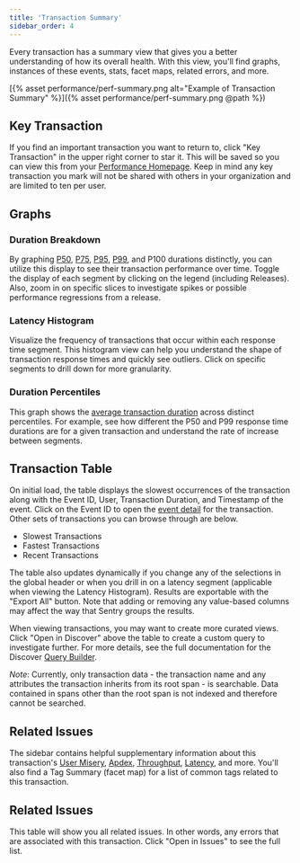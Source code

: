 ```yaml
---
title: 'Transaction Summary'
sidebar_order: 4
---
```


Every transaction has a summary view that gives you a better understanding of how its overall health. With this view, you'll find graphs, instances of these events, stats, facet maps, related errors, and more. 

[{% asset performance/perf-summary.png alt="Example of Transaction Summary" %}]({% asset performance/perf-summary.png @path %})

## Key Transaction

If you find an important transaction you want to return to, click "Key Transaction" in the upper right corner to star it. This will be saved so you can view this from your [Performance Homepage](/performance-monitoring/performance/index). Keep in mind any key transaction you mark will not be shared with others in your organization and are limited to ten per user. 

## Graphs

### Duration Breakdown 
By graphing [P50](/performance-monitoring/performance/metrics/#p50-threshold), [P75](/performance-monitoring/performance/metrics/#p75-threshold), [P95](/performance-monitoring/performance/metrics/#p95-threshold), [P99](/performance-monitoring/performance/metrics/#p99-threshold), and P100 durations distinctly, you can utilize this display to see their transaction performance over time. Toggle the display of each segment by clicking on the legend (including Releases). Also, zoom in on specific slices to investigate spikes or possible performance regressions from a release.

### Latency Histogram

Visualize the frequency of transactions that occur within each response time segment. This histogram view can help you understand the shape of transaction response times and quickly see outliers. Click on specific segments to drill down for more granularity.

### Duration Percentiles

This graph shows the [average transaction duration](/performance-monitoring/performance/metrics/#average-transaction-duration) across distinct percentiles. For example, see how different the P50 and P99 response time durations are for a given transaction and understand the rate of increase between segments.

## Transaction Table

On initial load, the table displays the slowest occurrences of the transaction along with the Event ID, User, Transaction Duration, and Timestamp of the event. Click on the Event ID to open the [event detail](/performance-monitoring/performance/event-detail/) for the transaction. Other sets of transactions you can browse through are below.

- Slowest Transactions
- Fastest Transactions
- Recent Transactions

The table also updates dynamically if you change any of the selections in the global header or when you drill in on a latency segment (applicable when viewing the Latency Histogram). Results are exportable with the "Export All" button. Note that adding or removing any value-based columns may affect the way that Sentry groups the results.

When viewing transactions, you may want to create more curated views. Click "Open in Discover" above the table to create a custom query to investigate further. For more details, see the full documentation for the Discover [Query Builder](/performance-monitoring/discover-queries/query-builder/).

_Note_: Currently, only transaction data - the transaction name and any attributes the transaction inherits from its root span - is searchable. Data contained in spans other than the root span is not indexed and therefore cannot be searched.

## Related Issues

The sidebar contains helpful supplementary information about this transaction's [User Misery](/performance-monitoring/performance/metrics/#user-misery), [Apdex](/performance-monitoring/performance/metrics/#apdex), [Throughput](/performance-monitoring/performance/metrics/#throughput-total-tpm-tps), [Latency](/performance-monitoring/performance/metrics/#latency), and more. You'll also find a Tag Summary (facet map) for a list of common tags related to this transaction.

## Related Issues

This table will show you all related issues. In other words, any errors that are associated with this transaction. Click "Open in Issues" to see the full list. 